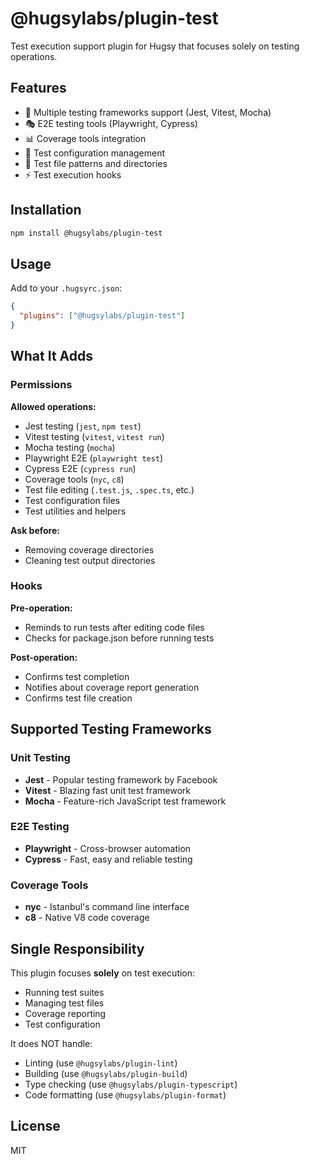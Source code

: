 # @hugsylabs/plugin-test

Test execution support plugin for Hugsy that focuses solely on testing operations.

## Features

- 🧪 Multiple testing frameworks support (Jest, Vitest, Mocha)
- 🎭 E2E testing tools (Playwright, Cypress)
- 📊 Coverage tools integration
- 🔧 Test configuration management
- 📁 Test file patterns and directories
- ⚡ Test execution hooks

## Installation

```bash
npm install @hugsylabs/plugin-test
```

## Usage

Add to your `.hugsyrc.json`:

```json
{
  "plugins": ["@hugsylabs/plugin-test"]
}
```

## What It Adds

### Permissions

**Allowed operations:**

- Jest testing (`jest`, `npm test`)
- Vitest testing (`vitest`, `vitest run`)
- Mocha testing (`mocha`)
- Playwright E2E (`playwright test`)
- Cypress E2E (`cypress run`)
- Coverage tools (`nyc`, `c8`)
- Test file editing (`.test.js`, `.spec.ts`, etc.)
- Test configuration files
- Test utilities and helpers

**Ask before:**

- Removing coverage directories
- Cleaning test output directories

### Hooks

**Pre-operation:**

- Reminds to run tests after editing code files
- Checks for package.json before running tests

**Post-operation:**

- Confirms test completion
- Notifies about coverage report generation
- Confirms test file creation

## Supported Testing Frameworks

### Unit Testing

- **Jest** - Popular testing framework by Facebook
- **Vitest** - Blazing fast unit test framework
- **Mocha** - Feature-rich JavaScript test framework

### E2E Testing

- **Playwright** - Cross-browser automation
- **Cypress** - Fast, easy and reliable testing

### Coverage Tools

- **nyc** - Istanbul's command line interface
- **c8** - Native V8 code coverage

## Single Responsibility

This plugin focuses **solely** on test execution:

- Running test suites
- Managing test files
- Coverage reporting
- Test configuration

It does NOT handle:

- Linting (use `@hugsylabs/plugin-lint`)
- Building (use `@hugsylabs/plugin-build`)
- Type checking (use `@hugsylabs/plugin-typescript`)
- Code formatting (use `@hugsylabs/plugin-format`)

## License

MIT
